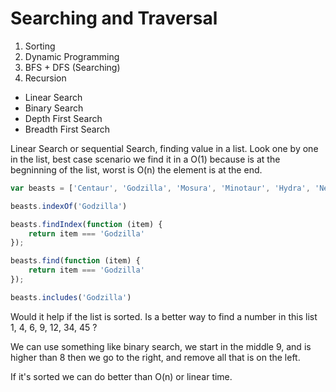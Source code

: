 # Searching and Traversal

1. Sorting
2. Dynamic Programming
3. BFS + DFS (Searching)
4. Recursion


* Linear Search
* Binary Search
* Depth First Search
* Breadth First Search

Linear Search or sequential Search, finding value in a list.
Look one by one in the list, best case scenario we find it in a O(1) because is at the begninning of the list,
worst is O(n) the element is at the end.

```javascript
var beasts = ['Centaur', 'Godzilla', 'Mosura', 'Minotaur', 'Hydra', 'Nessie']

beasts.indexOf('Godzilla')

beasts.findIndex(function (item) {
    return item === 'Godzilla'
});

beasts.find(function (item) {
    return item === 'Godzilla'
});

beasts.includes('Godzilla')
```

Would it help if the list is sorted. Is a better way to find a number in this list
1, 4, 6, 9, 12, 34, 45 ?

We can use something like binary search, we start in the middle 9, and is higher than 8 then we go to the right, and
remove all that is on the left.

If it's sorted we can do better than O(n) or linear time.


